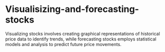 # Visualisizing-and-forecasting-stocks
Visualizing stocks involves creating graphical representations of historical price data to identify trends, while forecasting stocks employs statistical models and analysis to predict future price movements.
